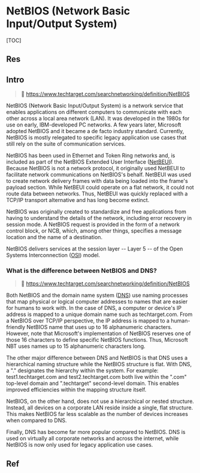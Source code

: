 # NetBIOS (Network Basic Input/Output System)

[TOC]



## Res


## Intro
> 🔗 https://www.techtarget.com/searchnetworking/definition/NetBIOS

NetBIOS (Network Basic Input/Output System) is a network service that enables applications on different computers to communicate with each other across a local area network (LAN). It was developed in the 1980s for use on early, IBM-developed PC networks. A few years later, Microsoft adopted NetBIOS and it became a de facto industry standard. Currently, NetBIOS is mostly relegated to specific legacy application use cases that still rely on the suite of communication services.

NetBIOS has been used in Ethernet and Token Ring networks and, is included as part of the NetBIOS Extended User Interface ([NetBEUI](https://www.techtarget.com/searchwindowsserver/definition/NetBEUI-NetBIOS-Extended-User-Interface)). Because NetBIOS is not a network protocol, it originally used NetBEUI to facilitate network communications on NetBIOS's behalf. NetBEUI was used to create network delivery frames with data being loaded into the frame's payload section. While NetBEUI could operate on a flat network, it could not route data between networks. Thus, NetBEUI was quickly replaced with a TCP/IP transport alternative and has long become extinct.

NetBIOS was originally created to standardize and free applications from having to understand the details of the network, including error recovery in session mode. A NetBIOS request is provided in the form of a network control block, or NCB, which, among other things, specifies a message location and the name of a destination.

NetBIOS delivers services at the session layer -- Layer 5 -- of the Open Systems Interconnection ([OSI](https://www.techtarget.com/searchnetworking/definition/OSI)) model.


### What is the difference between NetBIOS and DNS?
> 🔗 https://www.techtarget.com/searchnetworking/definition/NetBIOS

Both NetBIOS and the domain name system ([DNS](https://www.techtarget.com/searchnetworking/definition/domain-name-system)) use naming processes that map physical or logical computer addresses to names that are easier for humans to work with. In the case of DNS, a computer or device's IP address is mapped to a unique domain name such as techtarget.com. From a NetBIOS over TCP/IP perspective, the IP address is mapped to a human-friendly NetBIOS name that uses up to 16 alphanumeric characters. However, note that Microsoft's implementation of NetBIOS reserves one of those 16 characters to define specific NetBIOS functions. Thus, Microsoft NBT uses names up to 15 alphanumeric characters long.

The other major difference between DNS and NetBIOS is that DNS uses a hierarchical naming structure while the NetBIOS structure is flat. With DNS, a "." designates the hierarchy within the system. For example: test1.techtarget.com and test2.techtarget.com both live within the ".com" top-level domain and ".techtarget" second-level domain. This enables improved efficiencies within the mapping structure itself.

NetBIOS, on the other hand, does not use a hierarchical or nested structure. Instead, all devices on a corporate LAN reside inside a single, flat structure. This makes NetBIOS far less scalable as the number of devices increases when compared to DNS.

Finally, DNS has become far more popular compared to NetBIOS. DNS is used on virtually all corporate networks and across the internet, while NetBIOS is now only used for legacy application use cases.



## Ref
[👍 NetBIOS (Network Basic Input/Output System)]: https://www.techtarget.com/searchnetworking/definition/NetBIOS
